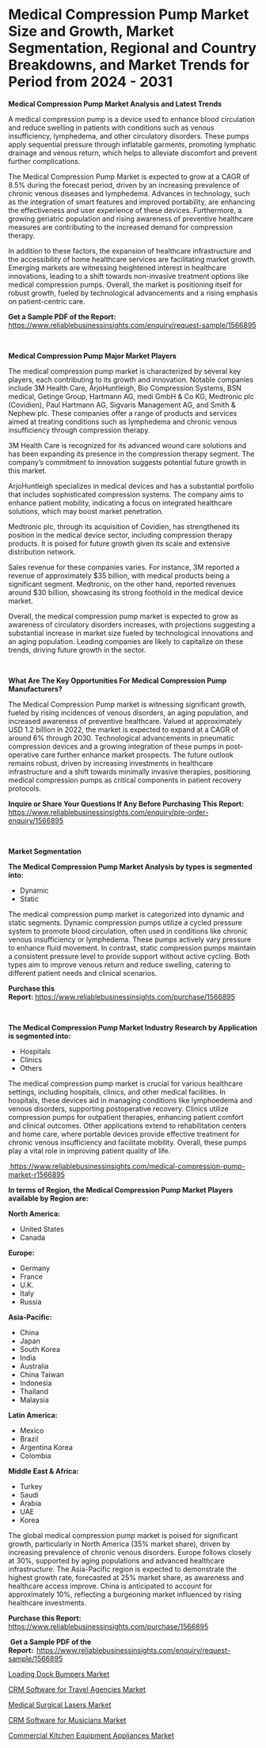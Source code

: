 <p><h1>Medical Compression Pump Market Size and Growth, Market Segmentation, Regional and Country Breakdowns, and Market Trends for Period from 2024 -  2031</h1></p><p><strong>Medical Compression Pump Market Analysis and Latest Trends</strong></p>
<p><p>A medical compression pump is a device used to enhance blood circulation and reduce swelling in patients with conditions such as venous insufficiency, lymphedema, and other circulatory disorders. These pumps apply sequential pressure through inflatable garments, promoting lymphatic drainage and venous return, which helps to alleviate discomfort and prevent further complications.</p><p>The Medical Compression Pump Market is expected to grow at a CAGR of 8.5% during the forecast period, driven by an increasing prevalence of chronic venous diseases and lymphedema. Advances in technology, such as the integration of smart features and improved portability, are enhancing the effectiveness and user experience of these devices. Furthermore, a growing geriatric population and rising awareness of preventive healthcare measures are contributing to the increased demand for compression therapy.</p><p>In addition to these factors, the expansion of healthcare infrastructure and the accessibility of home healthcare services are facilitating market growth. Emerging markets are witnessing heightened interest in healthcare innovations, leading to a shift towards non-invasive treatment options like medical compression pumps. Overall, the market is positioning itself for robust growth, fueled by technological advancements and a rising emphasis on patient-centric care.</p></p>
<p><strong>Get a Sample PDF of the Report:&nbsp;</strong> <a href="https://www.reliablebusinessinsights.com/enquiry/request-sample/1566895?utm_campaign=48&utm_medium=2&utm_source=Github&utm_content=ia&utm_term=07122024&utm_id=medical-compression-pump">https://www.reliablebusinessinsights.com/enquiry/request-sample/1566895</a></p>
<p>&nbsp;</p>
<p><strong>Medical Compression Pump Major Market Players</strong></p>
<p><p>The medical compression pump market is characterized by several key players, each contributing to its growth and innovation. Notable companies include 3M Health Care, ArjoHuntleigh, Bio Compression Systems, BSN medical, Getinge Group, Hartmann AG, medi GmbH & Co KG, Medtronic plc (Covidien), Paul Hartmann AG, Sigvaris Management AG, and Smith & Nephew plc. These companies offer a range of products and services aimed at treating conditions such as lymphedema and chronic venous insufficiency through compression therapy.</p><p>3M Health Care is recognized for its advanced wound care solutions and has been expanding its presence in the compression therapy segment. The company’s commitment to innovation suggests potential future growth in this market.</p><p>ArjoHuntleigh specializes in medical devices and has a substantial portfolio that includes sophisticated compression systems. The company aims to enhance patient mobility, indicating a focus on integrated healthcare solutions, which may boost market penetration.</p><p>Medtronic plc, through its acquisition of Covidien, has strengthened its position in the medical device sector, including compression therapy products. It is poised for future growth given its scale and extensive distribution network.</p><p>Sales revenue for these companies varies. For instance, 3M reported a revenue of approximately $35 billion, with medical products being a significant segment. Medtronic, on the other hand, reported revenues around $30 billion, showcasing its strong foothold in the medical device market. </p><p>Overall, the medical compression pump market is expected to grow as awareness of circulatory disorders increases, with projections suggesting a substantial increase in market size fueled by technological innovations and an aging population. Leading companies are likely to capitalize on these trends, driving future growth in the sector.</p></p>
<p>&nbsp;</p>
<p><strong>What Are The Key Opportunities For Medical Compression Pump Manufacturers?</strong></p>
<p><p>The Medical Compression Pump market is witnessing significant growth, fueled by rising incidences of venous disorders, an aging population, and increased awareness of preventive healthcare. Valued at approximately USD 1.2 billion in 2022, the market is expected to expand at a CAGR of around 6% through 2030. Technological advancements in pneumatic compression devices and a growing integration of these pumps in post-operative care further enhance market prospects. The future outlook remains robust, driven by increasing investments in healthcare infrastructure and a shift towards minimally invasive therapies, positioning medical compression pumps as critical components in patient recovery protocols.</p></p>
<p><strong>Inquire or Share Your Questions If Any Before Purchasing This Report:</strong> <a href="https://www.reliablebusinessinsights.com/enquiry/pre-order-enquiry/1566895?utm_campaign=48&utm_medium=2&utm_source=Github&utm_content=ia&utm_term=07122024&utm_id=medical-compression-pump">https://www.reliablebusinessinsights.com/enquiry/pre-order-enquiry/1566895</a></p>
<p>&nbsp;</p>
<p><strong>Market Segmentation</strong></p>
<p><strong>The Medical Compression Pump Market Analysis by types is segmented into:</strong></p>
<p><ul><li>Dynamic</li><li>Static</li></ul></p>
<p><p>The medical compression pump market is categorized into dynamic and static segments. Dynamic compression pumps utilize a cycled pressure system to promote blood circulation, often used in conditions like chronic venous insufficiency or lymphedema. These pumps actively vary pressure to enhance fluid movement. In contrast, static compression pumps maintain a consistent pressure level to provide support without active cycling. Both types aim to improve venous return and reduce swelling, catering to different patient needs and clinical scenarios.</p></p>
<p><strong>Purchase this Report:&nbsp;</strong><a href="https://www.reliablebusinessinsights.com/purchase/1566895?utm_campaign=48&utm_medium=2&utm_source=Github&utm_content=ia&utm_term=07122024&utm_id=medical-compression-pump">https://www.reliablebusinessinsights.com/purchase/1566895</a></p>
<p>&nbsp;</p>
<p><strong>The Medical Compression Pump Market Industry Research by Application is segmented into:</strong></p>
<p><ul><li>Hospitals</li><li>Clinics</li><li>Others</li></ul></p>
<p><p>The medical compression pump market is crucial for various healthcare settings, including hospitals, clinics, and other medical facilities. In hospitals, these devices aid in managing conditions like lymphoedema and venous disorders, supporting postoperative recovery. Clinics utilize compression pumps for outpatient therapies, enhancing patient comfort and clinical outcomes. Other applications extend to rehabilitation centers and home care, where portable devices provide effective treatment for chronic venous insufficiency and facilitate mobility. Overall, these pumps play a vital role in improving patient quality of life.</p></p>
<p><a href="https://www.reliablebusinessinsights.com/medical-compression-pump-market-r1566895?utm_campaign=48&utm_medium=2&utm_source=Github&utm_content=ia&utm_term=07122024&utm_id=medical-compression-pump">&nbsp;https://www.reliablebusinessinsights.com/medical-compression-pump-market-r1566895</a></p>
<p><strong>In terms of Region, the Medical Compression Pump Market Players available by Region are:</strong></p>
<p>
    <p> <strong> North America: </strong>
        <ul>
            <li>United States</li>
            <li>Canada</li>
        </ul>
        </p> 
    <p> <strong> Europe: </strong>
        <ul>
            <li>Germany</li>
            <li>France</li>
            <li>U.K.</li>
            <li>Italy</li>
            <li>Russia</li>
        </ul>
        </p> 
    <p> <strong> Asia-Pacific: </strong>
        <ul>
            <li>China</li>
            <li>Japan</li>
            <li>South Korea</li>
            <li>India</li>
            <li>Australia</li>
            <li>China Taiwan</li>
            <li>Indonesia</li>
            <li>Thailand</li>
            <li>Malaysia</li>
        </ul>
        </p> 
    <p> <strong> Latin America: </strong>
        <ul>
            <li>Mexico</li>
            <li>Brazil</li>
            <li>Argentina Korea</li>
            <li>Colombia</li>
        </ul>
        </p> 
    <p> <strong> Middle East & Africa: </strong>
        <ul>
            <li>Turkey</li>
            <li>Saudi</li>
            <li>Arabia</li>
            <li>UAE</li>
            <li>Korea</li>
        </ul>
    </p>
    </p>
<p><p>The global medical compression pump market is poised for significant growth, particularly in North America (35% market share), driven by increasing prevalence of chronic venous disorders. Europe follows closely at 30%, supported by aging populations and advanced healthcare infrastructure. The Asia-Pacific region is expected to demonstrate the highest growth rate, forecasted at 25% market share, as awareness and healthcare access improve. China is anticipated to account for approximately 10%, reflecting a burgeoning market influenced by rising healthcare investments.</p></p>
<p><strong>Purchase this Report: </strong><a href="https://www.reliablebusinessinsights.com/purchase/1566895?utm_campaign=48&utm_medium=2&utm_source=Github&utm_content=ia&utm_term=07122024&utm_id=medical-compression-pump">https://www.reliablebusinessinsights.com/purchase/1566895</a></p>
<p>&nbsp;<strong>Get a Sample PDF of the Report:&nbsp;&nbsp;</strong><a href="https://www.reliablebusinessinsights.com/enquiry/request-sample/1566895?utm_campaign=48&utm_medium=2&utm_source=Github&utm_content=ia&utm_term=07122024&utm_id=medical-compression-pump">https://www.reliablebusinessinsights.com/enquiry/request-sample/1566895</a></p>
<p><strong></strong></p>
<p><p><a href="https://www.linkedin.com/pulse/loading-dock-bumpers-market-size-insights-types-share-selling-uhhje?utm_campaign=48&utm_medium=2&utm_source=Github&utm_content=ia&utm_term=07122024&utm_id=medical-compression-pump">Loading Dock Bumpers Market</a></p><p><a href="https://issuu.com/reportprime-2/docs/crm-software-for-travel-agencies-market-size-2030.?utm_campaign=48&utm_medium=2&utm_source=Github&utm_content=ia&utm_term=07122024&utm_id=medical-compression-pump">CRM Software for Travel Agencies Market</a></p><p><a href="https://github.com/loveewin94/Market-Research-Report-List-1/blob/main/medical-surgical-lasers-market.md?utm_campaign=48&utm_medium=2&utm_source=Github&utm_content=ia&utm_term=07122024&utm_id=medical-compression-pump">Medical Surgical Lasers Market</a></p><p><a href="https://issuu.com/reportprime-2/docs/crm-software-for-musicians-market-size-2030.pptx?utm_campaign=48&utm_medium=2&utm_source=Github&utm_content=ia&utm_term=07122024&utm_id=medical-compression-pump">CRM Software for Musicians Market</a></p><p><a href="https://www.linkedin.com/pulse/the-sympatico-insight-9odme?utm_campaign=48&utm_medium=2&utm_source=Github&utm_content=ia&utm_term=07122024&utm_id=medical-compression-pump">Commercial Kitchen Equipment Appliances Market</a></p></p>